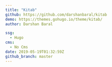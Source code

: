 ```yaml
---
title: "Kitab"
github: https://github.com/darshanbaral/kitab
demo: https://themes.gohugo.io/theme/kitab/
author: Darshan Baral

ssg:
  - Hugo
cms:
  - No Cms
date: 2019-05-19T01:32:59Z
github_branch: master
---
```

